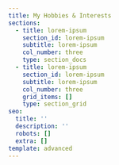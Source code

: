 ```yaml
---
title: My Hobbies & Interests
sections:
  - title: lorem-ipsum
    section_id: lorem-ipsum
    subtitle: lorem-ipsum
    col_number: three
    type: section_docs
  - title: lorem-ipsum
    section_id: lorem-ipsum
    subtitle: lorem-ipsum
    col_number: three
    grid_items: []
    type: section_grid
seo:
  title: ''
  description: ''
  robots: []
  extra: []
template: advanced
---
```

